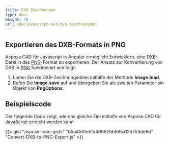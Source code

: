 ```yaml
---
title: DXB Zeichnungen
type: docs
weight: 70
url: /de/javascript-net/dxb-zeichnungen/
---
```


## **Exportieren des DXB-Formats in PNG**

Aspose.CAD für Javascript in Angular ermöglicht Entwicklern, eine DXB-Datei in das [PNG](https://docs.fileformat.com/image/png/)-Format zu exportieren.
Der Ansatz zur Konvertierung von DXB in [PNG](https://docs.fileformat.com/image/png/) funktioniert wie folgt:

1. Laden Sie die DXB-Zeichnungsdatei mithilfe der Methode **Image.load**.
2. Rufen Sie **Image.save** auf und übergeben Sie als zweiten Parameter ein Objekt von **PngOptions**.

## Beispielscode

Der folgende Code zeigt, wie das gleiche Ziel mithilfe von Aspose.CAD für JavaScript erreicht werden kann

{{< gist "aspose-com-gists" "b5a4510e5fa49082bb585a12d753de8d" "Convert-DXB-to-PNG-Export.js" >}}
